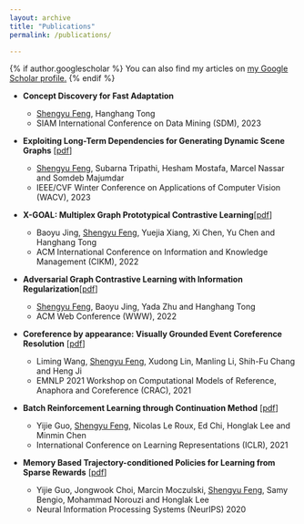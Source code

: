 ```yaml
---
layout: archive
title: "Publications"
permalink: /publications/

---
```


{% if author.googlescholar %}
  You can also find my articles on <u><a href="{{author.googlescholar}}">my Google Scholar profile</a>.</u>
{% endif %}

* **Concept Discovery for Fast Adaptation**
  * <ins>Shengyu Feng</ins>, Hanghang Tong
  * SIAM International Conference on Data Mining (SDM), 2023

* **Exploiting Long-Term Dependencies for Generating Dynamic Scene Graphs** \[[pdf](https://arxiv.org/abs/2112.09828)\]
  * <ins>Shengyu Feng</ins>, Subarna Tripathi, Hesham Mostafa, Marcel Nassar and Somdeb Majumdar
  * IEEE/CVF Winter Conference on Applications of Computer Vision (WACV), 2023

* **X-GOAL: Multiplex Graph Prototypical Contrastive Learning**\[[pdf](https://arxiv.org/abs/2109.03560)\]
  * Baoyu Jing, <ins>Shengyu Feng</ins>, Yuejia Xiang, Xi Chen, Yu Chen and Hanghang Tong
  * ACM International Conference on Information and Knowledge Management (CIKM), 2022

* **Adversarial Graph Contrastive Learning with Information Regularization**\[[pdf](https://arxiv.org/abs/2202.06491)\]
  * <ins>Shengyu Feng</ins>, Baoyu Jing, Yada Zhu and Hanghang Tong
  * ACM Web Conference (WWW), 2022
  
* **Coreference by appearance: Visually Grounded Event Coreference Resolution** \[[pdf](https://aclanthology.org/2021.crac-1.14.pdf)\]
  * Liming Wang, <ins>Shengyu Feng</ins>, Xudong Lin, Manling Li, Shih-Fu Chang and Heng Ji
  * EMNLP 2021 Workshop on Computational Models of Reference, Anaphora and Coreference (CRAC), 2021

* **Batch Reinforcement Learning through Continuation Method** \[[pdf](https://openreview.net/pdf?id=po-DLlBuAuz)\]
    * Yijie Guo, <ins>Shengyu Feng</ins>, Nicolas Le Roux, Ed Chi, Honglak Lee and Minmin Chen
    * International Conference on Learning Representations (ICLR), 2021 

* **Memory Based Trajectory-conditioned Policies for Learning from Sparse Rewards** \[[pdf](https://openreview.net/pdf?id=Byg5KyHYwr)\]
  *  Yijie Guo, Jongwook Choi, Marcin Moczulski, <ins>Shengyu Feng</ins>, Samy Bengio, Mohammad Norouzi and Honglak Lee
  *  Neural Information Processing Systems (NeurIPS) 2020

